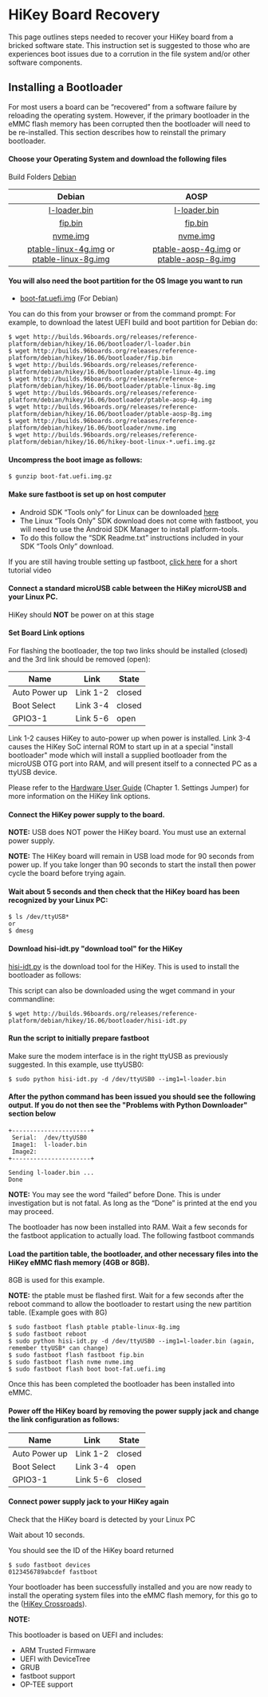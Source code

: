 # HiKey Board Recovery

This page outlines steps needed to recover your HiKey board from a bricked software state. This instruction set is suggested to those who are experiences boot issues due to a corrution in the file system and/or other software components.

## Installing a Bootloader 

For most users a board can be “recovered” from a software failure by reloading the operating system. However, if the primary bootloader in the eMMC flash memory has been corrupted then the bootloader will need to be re-installed. This section describes how to reinstall the primary bootloader. 
 
#### Choose your Operating System and download the following files

Build Folders <a href="http://builds.96boards.org/releases/reference-platform/debian/hikey/16.06/bootloader/" target="_blank">Debian</a>


|  Debian                      |        AOSP                     |
|:----------------------------:|:-------------------------------:|
| [l-loader.bin](http://builds.96boards.org/releases/reference-platform/debian/hikey/16.06/bootloader/l-loader.bin)             |   [l-loader.bin](http://builds.96boards.org/releases/reference-platform/debian/hikey/16.06/bootloader/l-loader.bin)              |
|  [fip.bin](http://builds.96boards.org/releases/reference-platform/debian/hikey/16.06/bootloader/fip.bin)                 |   [fip.bin](http://builds.96boards.org/releases/reference-platform/debian/hikey/16.06/bootloader/fip.bin)                   |
| [nvme.img](http://builds.96boards.org/releases/reference-platform/debian/hikey/16.06/bootloader/nvme.img)                 |  [nvme.img](http://builds.96boards.org/releases/reference-platform/debian/hikey/16.06/bootloader/nvme.img)                   |
| [ptable-linux-4g.img](http://builds.96boards.org/releases/reference-platform/debian/hikey/16.06/bootloader/ptable-linux-4g.img) or [ptable-linux-8g.img](http://builds.96boards.org/releases/reference-platform/debian/hikey/16.06/bootloader/ptable-linux-8g.img)     |    [ptable-aosp-4g.img](http://builds.96boards.org/releases/reference-platform/debian/hikey/16.06/bootloader/ptable-aosp-4g.img) or [ptable-aosp-8g.img](http://builds.96boards.org/releases/reference-platform/debian/hikey/16.06/bootloader/ptable-aosp-8g.img)      |

#### You will also need the boot partition for the OS Image you want to run

- [boot-fat.uefi.img](http://builds.96boards.org/releases/reference-platform/debian/hikey/16.06/hikey-boot-linux-*.uefi.img.gz) (For Debian)

You can do this from your browser or from the command prompt:
For example, to download the latest UEFI build and boot partition for Debian do:

```shell
$ wget http://builds.96boards.org/releases/reference-platform/debian/hikey/16.06/bootloader/l-loader.bin
$ wget http://builds.96boards.org/releases/reference-platform/debian/hikey/16.06/bootloader/fip.bin
$ wget http://builds.96boards.org/releases/reference-platform/debian/hikey/16.06/bootloader/ptable-linux-4g.img
$ wget http://builds.96boards.org/releases/reference-platform/debian/hikey/16.06/bootloader/ptable-linux-8g.img
$ wget http://builds.96boards.org/releases/reference-platform/debian/hikey/16.06/bootloader/ptable-aosp-4g.img
$ wget http://builds.96boards.org/releases/reference-platform/debian/hikey/16.06/bootloader/ptable-aosp-8g.img
$ wget http://builds.96boards.org/releases/reference-platform/debian/hikey/16.06/bootloader/nvme.img
$ wget http://builds.96boards.org/releases/reference-platform/debian/hikey/16.06/hikey-boot-linux-*.uefi.img.gz
```

#### Uncompress the boot image as follows:

```shell
$ gunzip boot-fat.uefi.img.gz
```

#### Make sure fastboot is set up on host computer 

- Android SDK “Tools only” for Linux can be downloaded <a href="http://developer.android.com/sdk" target="_blank">here</a>
- The Linux “Tools Only” SDK download does not come with fastboot, you will need to use the Android SDK Manager to install platform-tools.
- To do this follow the “SDK Readme.txt” instructions included in your SDK “Tools Only” download.

If you are still having trouble setting up fastboot, <a href="https://youtu.be/W_zlydVBftA" target="_blank">click here</a> for a short tutorial video

#### Connect a standard microUSB cable between the HiKey microUSB and your Linux PC.

HiKey should **NOT** be power on at this stage

#### Set Board Link options

For flashing the bootloader, the top two links should be installed (closed) and the 3rd link should be removed (open):

Name | Link | State
---- | ---- | -----
Auto Power up | Link 1-2 | closed
Boot Select | Link 3-4 | closed
GPIO3-1 | Link 5-6 | open

Link 1-2 causes HiKey to auto-power up when power is installed. Link 3-4 causes the HiKey SoC internal ROM to start up in at a special "install bootloader" mode which will install a supplied bootloader from the microUSB OTG port into RAM, and will present itself to a connected PC as a ttyUSB device.

Please refer to the [Hardware User Guide](https://www.96boards.org/wp-content/uploads/2015/02/HiKey_User_Guide_Rev0.2.pdf) (Chapter 1. Settings Jumper) for more information on the HiKey link options.

#### Connect the HiKey power supply to the board.

**NOTE:** USB does NOT power the HiKey board. You must use an external power supply.

**NOTE:** The HiKey board will remain in USB load mode for 90 seconds from power up. If you take longer than 90 seconds to start the install then power cycle the board before trying again.

#### Wait about 5 seconds and then check that the HiKey board has been recognized by your Linux PC:

```
$ ls /dev/ttyUSB*
or
$ dmesg
```

#### Download hisi-idt.py "download tool" for the HiKey

[hisi-idt.py](http://builds.96boards.org/releases/reference-platform/debian/hikey/16.06/bootloader/hisi-idt.py) is the download tool for the HiKey. This is used to install the bootloader as follows:

This script can also be downloaded using the wget command in your commandline:

```
$ wget http://builds.96boards.org/releases/reference-platform/debian/hikey/16.06/bootloader/hisi-idt.py
```

#### Run the script to initially prepare fastboot

Make sure the modem interface is in the right ttyUSB as previously suggested. In this example, use ttyUSB0:

```
$ sudo python hisi-idt.py -d /dev/ttyUSB0 --img1=l-loader.bin
```

#### After the python command has been issued you should see the following output. If you do not then see the "Problems with Python Downloader" section below

```
+----------------------+
 Serial:  /dev/ttyUSB0
 Image1:  l-loader.bin
 Image2:  
+----------------------+

Sending l-loader.bin ...
Done
```
**NOTE:** You may see the word “failed” before Done. This is under investigation but is not fatal. As long as the “Done” is printed at the end you may proceed.

The bootloader has now been installed into RAM. Wait a few seconds for the fastboot application to actually load. The following fastboot commands

#### Load the partition table, the bootloader, and other necessary files into the HiKey eMMC flash memory (4GB or 8GB).

8GB is used for this example.

**NOTE:** the ptable must be flashed first. Wait for a few seconds after the reboot command to allow the bootloader to restart using the new partition table. (Example goes with 8G)

```
$ sudo fastboot flash ptable ptable-linux-8g.img
$ sudo fastboot reboot
$ sudo python hisi-idt.py -d /dev/ttyUSB0 --img1=l-loader.bin (again, remember ttyUSB* can change)
$ sudo fastboot flash fastboot fip.bin
$ sudo fastboot flash nvme nvme.img
$ sudo fastboot flash boot boot-fat.uefi.img
```

Once this has been completed the bootloader has been installed into eMMC.

#### Power off the HiKey board by removing the power supply jack and change the link configuration as follows:

Name | Link | State
---- | ---- | -----
Auto Power up | Link 1-2 | closed
Boot Select | Link 3-4 | open
GPIO3-1 | Link 5-6 | closed

#### Connect power supply jack to your HiKey again

Check that the HiKey board is detected by your Linux PC

Wait about 10 seconds.

You should see the ID of the HiKey board returned

```
$ sudo fastboot devices
0123456789abcdef fastboot
```

Your bootloader has been successfully installed and you are now ready to install the operating system files into the eMMC flash memory, for this go to the ([HiKey Crossroads](https://github.com/96boards/documentation/wiki/HiKey-Crossroads#choose-your-build-operating-system-and-install-method)).

**NOTE:**

This bootloader is based on UEFI and includes:
- ARM Trusted Firmware
- UEFI with DeviceTree
- GRUB
- fastboot support
- OP-TEE support
